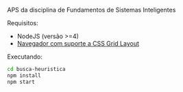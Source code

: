 APS da disciplina de Fundamentos de Sistemas Inteligentes


Requisitos:
  - NodeJS (versão >=4)
  - [Navegador com suporte a CSS Grid Layout](http://caniuse.com/#feat=css-grid)

Executando:
```sh
cd busca-heuristica 
npm install
npm start
```